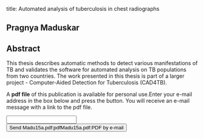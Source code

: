 title: Automated analysis of tuberculosis in chest radiographs

## Pragnya Maduskar

## Abstract
This thesis describes automatic methods to detect various manifestations of TB and validates the software for automated analysis on TB populations from two countries. The work presented in this thesis is part of a larger project - Computer-Aided Detection for Tuberculosis (CAD4TB).

A <b>pdf file</b> of this publication is available for personal use.Enter your e-mail address in the box below and press the button. You will receive an e-mail message with a link to the pdf file.
<form action="sender.php">  <input type="text" name="email">  <input type="submit" value="Send Madu15a.pdf:pdfMadu15a.pdf:PDF by e-mail"></form>
